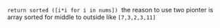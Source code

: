 ```return sorted ([i*i for i in nums])```
​
the reason to use two pionter is array sorted for middle to outside like
```[7,3,2,3,11]```